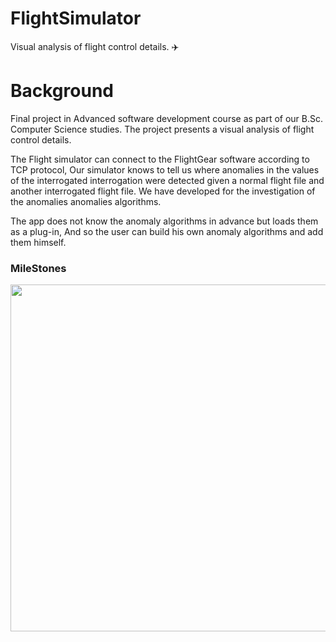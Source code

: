 # FlightSimulator
Visual analysis of flight control details. ✈️
# Background
Final project in Advanced software development course as part of our B.Sc. Computer Science studies. The project presents a visual analysis of flight control details.

The Flight simulator can connect to the FlightGear software according to TCP protocol, Our simulator knows to tell us where anomalies in the values ​​of the interrogated interrogation were detected given a normal flight file and another interrogated flight file. We have developed for the investigation of the anomalies anomalies algorithms.

The app does not know the anomaly algorithms in advance but loads them as a plug-in, And so the user can build his own anomaly algorithms and add them himself.

### MileStones
<img src="imgges\imgflightsimulator.png" width=555>
